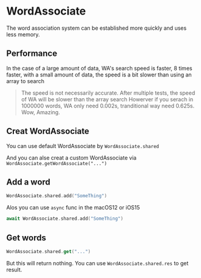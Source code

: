 # WordAssociate

The word association system can be established more quickly and uses less memory.

## Performance

In the case of a large amount of data, WA's search speed is faster, 8 times faster, with a small amount of data, the speed is a bit slower than using an array to search
> The speed is not necessarily accurate. After multiple tests, the speed of WA will be slower than the array search
Howerver if you serach in 1000000 words, WA only need 0.002s, tranditional way need 0.625s. Wow, Amazing.

## Creat WordAssociate

You can use default WordAssociate by `WordAssociate.shared`

And you can alse creat a custom WordAssociate via `WordAssociate.getWordAssociate("...")`

## Add a word

```swift
WordAssociate.shared.add("SomeThing")
```

Alos you can use `async` func in the macOS12 or iOS15
```swift
await WordAssociate.shared.add("SomeThing")
```

## Get words

```swift
WordAssociate.shared.get("...")
```

But this will return nothing. You can use `WordAssociate.shared.res` to get result.
